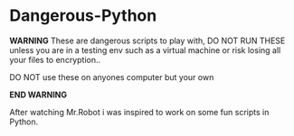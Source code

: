 # Dangerous-Python

**WARNING** 
These are dangerous scripts to play with, DO NOT RUN THESE unless you are in
a testing env such as a virtual machine or risk losing all your files to encryption..

DO NOT use these on anyones computer but your own

**END WARNING**

After watching Mr.Robot i was inspired to work on some fun scripts in Python.
